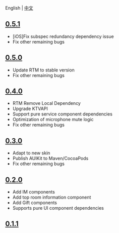 
English | [中文](CHANGELOG.zh.md)

## [0.5.1](https://github.com/AgoraIO-Community/AUIKit/releases/tag/0.5.1)
- [iOS]Fix subspec redundancy dependency issue
- Fix other remaining bugs

## [0.5.0](https://github.com/AgoraIO-Community/AUIKit/releases/tag/0.5.0)
- Update RTM to stable version
- Fix other remaining bugs

## [0.4.0](https://github.com/AgoraIO-Community/AUIKit/releases/tag/0.4.0)
- RTM Remove Local Dependency
- Upgrade KTVAPI
- Support pure service component dependencies
- Optimization of microphone mute logic
- Fix other remaining bugs

## [0.3.0](https://github.com/AgoraIO-Community/AUIKit/releases/tag/karaoke-0.3.0)
- Adapt to new skin
- Publish AUIKit to Maven/CocoaPods
- Fix other remaining bugs

## [0.2.0](https://github.com/AgoraIO-Community/AUIKit/releases/tag/0.2.0)

- Add IM components
- Add top room information component
- Add Gift components
- Supports pure UI component dependencies

## [0.1.1](https://github.com/AgoraIO-Community/AUIKit/releases/tag/karaoke_0.1.1)


